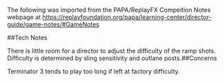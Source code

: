The following was imported from the PAPA/ReplayFX Compeition Notes webpage at https://replayfoundation.org/papa/learning-center/director-guide/game-notes/#GameNotes

##Tech Notes
            
There is little room for a director to adjust the difficulty of the ramp shots. Difficulty is determined by sling sensitivity and outlane posts.##Concerns
            
Terminator 3 tends to play too long if left at factory difficulty.